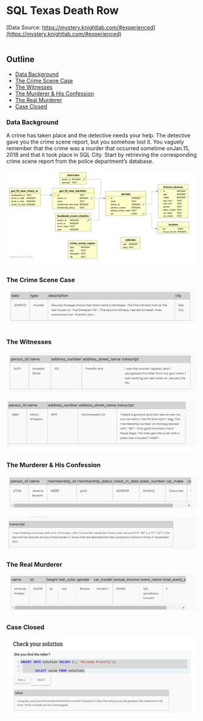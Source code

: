 # SQL Texas Death Row
[Data Source: https://mystery.knightlab.com/#experienced](https://mystery.knightlab.com/#experienced)
</br>
</br>
## Outline
- [Data Background](https://github.com/vinahuang97/SQL-Portfolio/tree/main/02%20SQL%20Texas%20Death%20Row#data-background)
- [The Crime Scene Case](https://github.com/vinahuang97/SQL-Portfolio/tree/main/02%20SQL%20Texas%20Death%20Row#data-background)
- [The Witnesses](https://github.com/vinahuang97/SQL-Portfolio/tree/main/02%20SQL%20Texas%20Death%20Row#data-background)
- [The Murderer & His Confession](https://github.com/vinahuang97/SQL-Portfolio/tree/main/02%20SQL%20Texas%20Death%20Row#data-background)
- [The Real Murderer](https://github.com/vinahuang97/SQL-Portfolio/tree/main/02%20SQL%20Texas%20Death%20Row#data-background)
- [Case Closed](https://github.com/vinahuang97/SQL-Portfolio/tree/main/02%20SQL%20Texas%20Death%20Row#data-background)


### Data Background
A crime has taken place and the detective needs your help. The detective gave you the crime scene report, but you somehow lost it. You vaguely remember that the crime was a ​murder​ that occurred sometime on ​Jan.15, 2018​ and that it took place in ​SQL City​. Start by retrieving the corresponding crime scene report from the police department’s database.</br>

![dataset](https://github.com/vinahuang97/SQL-Portfolio/blob/main/02%20SQL%20Texas%20Death%20Row/dataset.png)


### The Crime Scene Case

![crime scene case](https://github.com/vinahuang97/SQL-Portfolio/blob/main/02%20SQL%20Texas%20Death%20Row/The%20Case.png)


### The Witnesses

![First witness](https://github.com/vinahuang97/SQL-Portfolio/blob/main/02%20SQL%20Texas%20Death%20Row/First%20Witness.png)

![Second Witness](https://github.com/vinahuang97/SQL-Portfolio/blob/main/02%20SQL%20Texas%20Death%20Row/Second%20Witness.png)


### The Murderer & His Confession

![the murderer](https://github.com/vinahuang97/SQL-Portfolio/blob/main/02%20SQL%20Texas%20Death%20Row/The%20Murderer.png)

![Confession](https://github.com/vinahuang97/SQL-Portfolio/blob/main/02%20SQL%20Texas%20Death%20Row/murderer's%20confession.png)


### The Real Murderer

![real murderer](https://github.com/vinahuang97/SQL-Portfolio/blob/main/02%20SQL%20Texas%20Death%20Row/Real%20Villain.png)


### Case Closed

![case solved](https://github.com/vinahuang97/SQL-Portfolio/blob/main/02%20SQL%20Texas%20Death%20Row/Brain%20of%20the%20Murderer.png)
